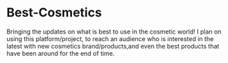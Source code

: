 # Best-Cosmetics
Bringing the updates on what is best to use in the cosmetic world!
I plan on using this platform/project, to reach an audience who is interested in the latest with new cosmetics brand/products,and even the best products that have been around for the end of time.
